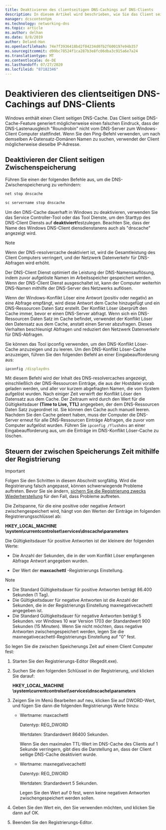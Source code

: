 ```yaml
---
title: Deaktivieren des clientseitigen DNS-Cachings auf DNS-Clients
description: In diesem Artikel wird beschrieben, wie Sie das Client seitige DNS-Zwischenspeichern auf DNS-Clients deaktivieren.
manager: dcscontentpm
ms.technology: networking-dns
ms.topic: article
ms.author: delhan
ms.date: 8/8/2019
author: Deland-Han
ms.openlocfilehash: 74e7f3936418bd2f04234d07b2f600197e94b357
ms.sourcegitcommit: d99bc78524f1ca287b3e8fc06dba3c915a6e7a24
ms.translationtype: MT
ms.contentlocale: de-DE
ms.lasthandoff: 07/27/2020
ms.locfileid: "87182346"
---
```

# <a name="disable-dns-client-side-caching-on-dns-clients"></a>Deaktivieren des clientseitigen DNS-Cachings auf DNS-Clients

Windows enthält einen Client seitigen DNS-Cache. Das Client seitige DNS-Cache-Feature generiert möglicherweise einen falschen Eindruck, dass der DNS-Lastenausgleich "Roundrobin" nicht vom DNS-Server zum Windows-Client Computer stattfindet. Wenn Sie den Ping-Befehl verwenden, um nach demselben A-Datensatz-Domänen Namen zu suchen, verwendet der Client möglicherweise dieselbe IP-Adresse.  

## <a name="how-to-disable-client-side-caching"></a>Deaktivieren der Client seitigen Zwischenspeicherung

Führen Sie einen der folgenden Befehle aus, um die DNS-Zwischenspeicherung zu verhindern:

```cmd
net stop dnscache
```

```cmd
sc servername stop dnscache
```


Um den DNS-Cache dauerhaft in Windows zu deaktivieren, verwenden Sie das Service Controller-Tool oder das Tool Dienste, um den Starttyp des DNS-Client Diensts auf **deaktiviert**festzulegen. Beachten Sie, dass der Name des Windows DNS-Client diensdienstanens auch als "dnscache" angezeigt wird. 

> [!NOTE]
> Wenn der DNS-resolvercache deaktiviert ist, wird die Gesamtleistung des Client Computers verringert, und der Netzwerk Datenverkehr für DNS-Abfragen wird erhöht. 

Der DNS-Client Dienst optimiert die Leistung der DNS-Namensauflösung, indem zuvor aufgelöste Namen im Arbeitsspeicher gespeichert werden. Wenn der DNS-Client Dienst ausgeschaltet ist, kann der Computer weiterhin DNS-Namen mithilfe der DNS-Server des Netzwerks auflösen. 

Wenn der Windows-Konflikt Löser eine Antwort (positiv oder negativ) an eine Abfrage empfängt, wird diese Antwort dem Cache hinzugefügt und ein DNS-Ressourcen Daten Satz erstellt. Der Konflikt Löser überprüft den Cache immer, bevor er einen DNS-Server abfragt. Wenn sich ein DNS-Ressourcen Daten Satz im Cache befindet, verwendet der Konflikt Löser den Datensatz aus dem Cache, anstatt einen Server abzufragen. Dieses Verhalten beschleunigt Abfragen und reduziert den Netzwerk Datenverkehr für DNS-Abfragen. 

Sie können das Tool ipconfig verwenden, um den DNS-Konflikt Löser-Cache anzuzeigen und zu leeren. Um den DNS-Konflikt Löser-Cache anzuzeigen, führen Sie den folgenden Befehl an einer Eingabeaufforderung aus:

```cmd
ipconfig /displaydns 
```

Mit diesem Befehl wird der Inhalt des DNS-resolvercaches angezeigt, einschließlich der DNS-Ressourcen Einträge, die aus der Hostdatei vorab geladen werden, und aller vor kurzem abgefragten Namen, die vom System aufgelöst wurden. Nach einiger Zeit verwirft der Konflikt Löser den Datensatz aus dem Cache. Der Zeitraum wird durch den Wert für die Gültigkeitsdauer **(Time to Live, TTL)** angegeben, der dem DNS-Ressourcen Daten Satz zugeordnet ist. Sie können den Cache auch manuell leeren. Nachdem Sie den Cache geleert haben, muss der Computer die DNS-Server erneut für alle DNS-Ressourcen Einträge Abfragen, die zuvor vom Computer aufgelöst wurden. Führen Sie `ipconfig /flushdns` an einer Eingabeaufforderung aus, um die Einträge im DNS-Konflikt Löser-Cache zu löschen.

## <a name="using-the-registry-to-control-the-caching-time"></a>Steuern der zwischen Speicherungs Zeit mithilfe der Registrierung

> [!IMPORTANT]  
> Folgen Sie den Schritten in diesem Abschnitt sorgfältig. Wird die Registrierung falsch angepasst, können schwerwiegende Probleme auftreten. Bevor Sie sie ändern, [sichern Sie die Registrierung zwecks Wiederherstellung](https://support.microsoft.com/help/322756) für den Fall, dass Probleme auftreten.

Die Zeitspanne, für die eine positive oder negative Antwort zwischengespeichert wird, hängt von den Werten der Einträge im folgenden Registrierungsschlüssel ab:

**HKEY_LOCAL_MACHINE \system\currentcontrolset\services\dnscache\parameters**

Die Gültigkeitsdauer für positive Antworten ist der kleinere der folgenden Werte: 

- Die Anzahl der Sekunden, die in der vom Konflikt Löser empfangenen Abfrage Antwort angegeben wurden.

- Der Wert der **maxcachettl** -Registrierungs Einstellung.

>[!Note]
>- Die Standard Gültigkeitsdauer für positive Antworten beträgt 86.400 Sekunden (1 Tag).
>- Die Gültigkeitsdauer für negative Antworten ist die Anzahl der Sekunden, die in der Registrierungs Einstellung maxnegativecachettl angegeben ist.
>- Die Standard Gültigkeitsdauer für negative Antworten beträgt 5 Sekunden. vor Windows 10 war Version 1703 der Standardwert 900 Sekunden (15 Minuten).
Wenn Sie nicht möchten, dass negative Antworten zwischengespeichert werden, legen Sie die maxnegativecachettl-Registrierungs Einstellung auf "0" fest.

So legen Sie die zwischen Speicherungs Zeit auf einem Client Computer fest:

1. Starten Sie den Registrierungs-Editor (Regedit.exe).

2. Suchen Sie den folgenden Schlüssel in der Registrierung, und klicken Sie darauf:

   **HKEY_LOCAL_MACHINE \system\currentcontrolset\services\dnscache\parameters**

3. Zeigen Sie im Menü Bearbeiten auf neu, klicken Sie auf DWORD-Wert, und fügen Sie dann die folgenden Registrierungs Werte hinzu:

   - Wertname: maxcachettl

     Datentyp: REG_DWORD

     Wertdaten: Standardwert 86400 Sekunden.

     Wenn Sie den maximalen TTL-Wert im DNS-Cache des Clients auf 1 Sekunde verringern, gibt dies die Darstellung an, dass der Client seitige DNS-Cache deaktiviert wurde.

   - Wertname: maxnegativecachettl

     Datentyp: REG_DWORD

     Wertdaten: Standardwert 5 Sekunden.

     Legen Sie den Wert auf 0 fest, wenn keine negativen Antworten zwischengespeichert werden sollen.

4. Geben Sie den Wert ein, den Sie verwenden möchten, und klicken Sie dann auf OK.

5. Beenden Sie den Registrierungs-Editor.
